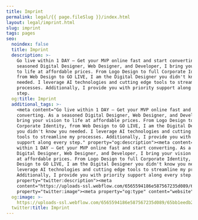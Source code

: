 ```yaml
---
title: Imprint
permalink: legal/{{ page.fileSlug }}/index.html
layout: legal/imprint.html
slug: imprint
tags: pages
seo:
  noindex: false
  title: Imprint
  description: >-
    Go live within 1 DAY — Get your MVP online fast and start converting. As a
    seasoned Digital Designer, Web Designer, and Developer, I bring your vision
    to life at affordable prices. From Logo Design to full Corporate Identity,
    from Web Design to GO LIVE, I am the Digital Designer you didn't know you
    needed. I leverage AI technologies and cutting edge tools to streamline my
    processes. Additionally, I provide you with priority support along every
    step.
  og:title: Imprint
  additional_tags: >-
    <meta content="Go live within 1 DAY — Get your MVP online fast and start
    converting. As a seasoned Digital Designer, Web Designer, and Developer, I
    bring your vision to life at affordable prices. From Logo Design to full
    Corporate Identity, from Web Design to GO LIVE, I am the Digital Designer
    you didn't know you needed. I leverage AI technologies and cutting edge
    tools to streamline my processes. Additionally, I provide you with priority
    support along every step." property="og:description"><meta content="Go live
    within 1 DAY — Get your MVP online fast and start converting. As a seasoned
    Digital Designer, Web Designer, and Developer, I bring your vision to life
    at affordable prices. From Logo Design to full Corporate Identity, from Web
    Design to GO LIVE, I am the Digital Designer you didn't know you needed. I
    leverage AI technologies and cutting edge tools to streamline my processes.
    Additionally, I provide you with priority support along every step."
    property="twitter:description"><meta
    content="https://uploads-ssl.webflow.com/6565594186e587567235d089/65bb1eedb2697d670226ae0e_opengraph.jpg"
    property="twitter:image"><meta property="og:type" content="website">
  og:image: >-
    https://uploads-ssl.webflow.com/6565594186e587567235d089/65bb1eedb2697d670226ae0e_opengraph.jpg
  twitter:title: Imprint
---
```



